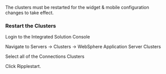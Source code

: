 The clusters must be restarted for the widget & mobile configuration changes to take effect.

### Restart the Clusters

Login to the Integrated Solution Console

Navigate to Servers → Clusters → WebSphere Application Server Clusters

Select all of the Connections Clusters

Click Ripplestart.
